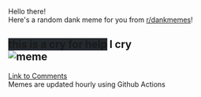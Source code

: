 Hello there! <br>Here's a random dank meme for you from [r/dankmemes](https://reddit.com/r/dankmemes)!<br>
## <span style="background-color: #24292e">this is a cry for help</span> I cry<br>![meme](https://i.redd.it/eotsnkydetd51.jpg)<br>
[Link to Comments](https://reddit.com/r/dankmemes/comments/i02m6b/i_cry/)<br>
Memes are updated hourly using Github Actions